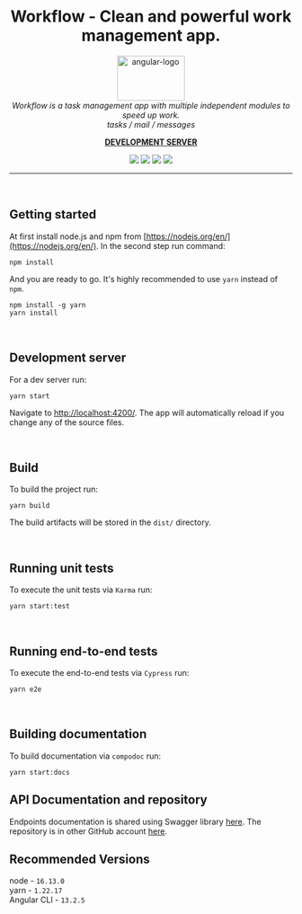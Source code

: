<h1 align="center">Workflow - Clean and powerful work management app.</h1>

<p align="center">
  <img src="https://workflow.adiantek.ovh/docs/assets/logo_with_text.svg" alt="angular-logo" width="120px" height="80px"/>
  <br>
  <i>Workflow is a task management app with multiple independent modules to speed up work.
    <br>tasks / mail / messages</i>
  <br>
</p>

<p align="center">
  <a href="https://workflow.adiantek.ovh/pl-PL/"><strong>DEVELOPMENT SERVER</strong></a>
  <br>
</p>

<p align="center" style="color:red">
  <img src="https://camo.githubusercontent.com/bb8c978f0a4b62e646273b8a5ea2ef05690184ae23d98109a0fc5cc5f450a6f8/68747470733a2f2f696d672e736869656c64732e696f2f62616467652f616e67756c61722d6c6f76652d626c75653f6c6f676f3d616e67756c617226616e67756c61723d6c6f7665" />
  <img src="https://workflow.adiantek.ovh/badges/badge-tests-result.svg" />
  <img src="https://workflow.adiantek.ovh/badges/badge-coverage.svg" />
  <img src="https://workflow.adiantek.ovh/badges/badge-documentation.svg" />
</p>

<hr>
<p><br/></p>

## Getting started
At first install node.js and npm from [https://nodejs.org/en/](https://nodejs.org/en/). In the second step run command:

```
npm install
```

And you are ready to go. It's highly recommended to use `yarn` instead of `npm`.
```
npm install -g yarn
yarn install
```
<p><br/></p>

## Development server

For a dev server run:
```
yarn start
```
Navigate to [http://localhost:4200/](http://localhost:4200/). The app will automatically reload if you change any of the source files.
<p><br/></p>

## Build

To build the project run:
```
yarn build
```
The build artifacts will be stored in the `dist/` directory.
<p><br/></p>

## Running unit tests

To execute the unit tests via `Karma` run:
```
yarn start:test
```
<p><br/></p>

## Running end-to-end tests

To execute the end-to-end tests via `Cypress` run:
```
yarn e2e
```
<p><br/></p>

## Building documentation
To build documentation via `compodoc` run:
```
yarn start:docs
```

## API Documentation and repository
Endpoints documentation is shared using Swagger library [here](https://workflow.adiantek.ovh/api/swagger-ui/index.html#/). The repository is in other GitHub account [here](https://github.com/SamPanDonte/workflow).


## Recommended Versions
node - `16.13.0`<br>
yarn - `1.22.17`<br>
Angular CLI - `13.2.5`

